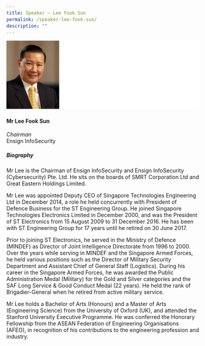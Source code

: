 ```yaml
---
title: Speaker – Lee Fook Sun
permalink: /speaker-lee-fook-sun/
description: ""
---
```

![](/images/Speakers/Lee%20Fook%20Sun.jpg)

#### **Mr Lee Fook Sun**

*Chairman*  
Ensign InfoSecurity

##### **Biography**
Mr Lee is the Chairman of Ensign InfoSecurity and Ensign InfoSecurity (Cybersecurity) Pte. Ltd. He sits on the boards of SMRT Corporation Ltd and Great Eastern Holdings Limited.

Mr Lee was appointed Deputy CEO of Singapore Technologies Engineering Ltd in December 2014, a role he held concurrently with President of Defence Business for the ST Engineering Group. He joined Singapore Technologies Electronics Limited in December 2000, and was the President of ST Electronics from 15 August 2009 to 31 December 2016. He has been with ST Engineering Group for 17 years until he retired on 30 June 2017.  
 
Prior to joining ST Electronics, he served in the Ministry of Defence (MINDEF) as Director of Joint Intelligence Directorate from 1996 to 2000. Over the years while serving in MINDEF and the Singapore Armed Forces, he held various positions such as the Director of Military Security Department and Assistant Chief of General Staff (Logistics). During his career in the Singapore Armed Forces, he was awarded the Public Administration Medal (Military) for the Gold and Silver categories and the SAF Long Service & Good Conduct Medal (22 years). He held the rank of Brigadier-General when he retired from active military service. 

Mr Lee holds a Bachelor of Arts (Honours) and a Master of Arts (Engineering Science) from the University of Oxford (UK), and attended the Stanford University Executive Programme. He was conferred the Honorary Fellowship from the ASEAN Federation of Engineering Organisations (AFEO), in recognition of his contributions to the engineering profession and industry.